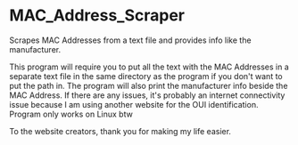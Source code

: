 # MAC_Address_Scraper
Scrapes MAC Addresses from a text file and provides info like the manufacturer.

This program will require you to put all the text with the MAC Addresses in a separate text file in the same directory as the program if you don't want to put the path in. The program will also print the manufacturer info beside the MAC Address. If there are any issues, it's probably an internet connectivity issue because I am using another website for the OUI identification.
Program only works on Linux btw

To the website creators, thank you for making my life easier.

